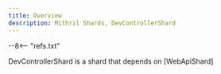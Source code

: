 ```yaml
---
title: Overview
description: Mithril Shards, DevControllerShard
---
```

--8<-- "refs.txt"

DevControllerShard is a shard that depends on [WebApiShard]